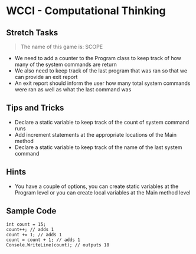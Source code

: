 ﻿# WCCI - Computational Thinking
## Stretch Tasks

> The name of this game is: SCOPE

- We need to add a counter to the Program class to keep track of how many of the system commands are return
- We also need to keep track of the last program that was ran so that we can provide an exit report
- An exit report should inform the user how many total system commands were ran as well as what the last command was

## Tips and Tricks

- Declare a static variable to keep track of the count of system command runs
- Add increment statements at the appropriate locations of the Main method
- Declare a static variable to keep track of the name of the last system command

## Hints

- You have a couple of options, you can create static variables at the Program level or you can create local variables at the Main method level

## Sample Code

```chsarp
int count = 15;
count++; // adds 1
count += 1; // adds 1
count = count + 1; // adds 1
Console.WriteLine(count); // outputs 18
